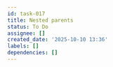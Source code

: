 ```yaml
---
id: task-017
title: Nested parents
status: To Do
assignee: []
created_date: '2025-10-10 13:36'
labels: []
dependencies: []
---
```



